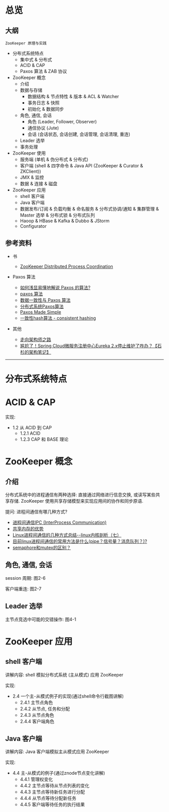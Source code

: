 
# 总览

## 大纲

`ZooKeeper 原理与实践`

- 分布式系统特点
  - 集中式 & 分布式
  - ACID & CAP
  - Paxos 算法 & ZAB 协议
- ZooKeeper 概念
  - 介绍
  - 数据与存储
    - 数据结构 & 节点特性 & 版本 & ACL & Watcher
    - 事务日志 & 快照
    - 初始化 & 数据同步
  - 角色, 通信, 会话
    - 角色 (Leader, Follower, Observer)
    - 通信协议 (Jute)
    - 会话 (会话状态, 会话创建, 会话管理, 会话清理, 重连)
  - Leader 选举
  - 事务处理
- ZooKeeper 使用
  - 服务端 (单机 & 伪分布式 & 分布式)
  - 客户端 (shell & 四字命令 & Java API (ZooKeeper & Curator & ZKClient))
  - JMX & 监控
  - 数据 & 连接 & 磁盘
- ZooKeeper 应用
  - shell 客户端
  - Java 客户端
  - 数据发布/订阅 & 负载均衡 & 命名服务 & 分布式协调/通知 & 集群管理 & Master 选举 & 分布式锁 & 分布式队列
  - Haoop & HBase & Kafka & Dubbo & JStorm
  - Configurator

## 参考资料

- 书
  - [ZooKeeper Distributed Process Coordination](https://t.hao0.me/files/zookeeper.pdf)

- Paxos 算法
  - [如何浅显易懂地解说 Paxos 的算法?](https://www.zhihu.com/question/19787937)
  - [paxos 算法](https://www.processon.com/view/59c2295ae4b0bc4fef8a436d)
  - [数据一致性与 Paxos 算法](https://my.oschina.net/fileoptions/blog/1825760)
  - [分布式系统Paxos算法](https://www.jdon.com/artichect/paxos.html)
  - [Paxos Made Simple](https://www.microsoft.com/en-us/research/publication/paxos-made-simple/)
  - [一致性hash算法 - consistent hashing](https://blog.csdn.net/sparkliang/article/details/5279393)

- 其他
  - [走向架构师之路](https://blog.csdn.net/cutesource/article/list/5)
  - [尴尬了！Spring Cloud微服务注册中心Eureka 2.x停止维护了咋办？【石杉的架构笔记】](https://juejin.im/post/5c7431f2f265da2db0739755)


---

# 分布式系统特点

# ACID & CAP

实现:
- 1.2 从 ACID 到 CAP
  - 1.2.1 ACID
  - 1.2.3 CAP 和 BASE 理论

# ZooKeeper 概念

## 介绍

分布式系统中的进程通信有两种选择: 直接通过网络进行信息交换, 或读写某些共享存储. ZooKeeper 使用共享存储模型来实现应用间的协作和同步原语.

提问: 进程间通信有哪几种方式?
- [进程间通信IPC (InterProcess Communication)](https://www.jianshu.com/p/c1015f5ffa74)
- [共享内存的优势](http://www.cnblogs.com/linuxbug/p/4882776.html)
- [Linux进程间通信的几种方式总结--linux内核剖析（七）](https://blog.csdn.net/gatieme/article/details/50908749)
- [目前linux进程间通信的常用方法是什么(pipe？信号量？消息队列？)?](https://www.zhihu.com/question/23995948)
- [semaphore和mutex的区别？](https://www.zhihu.com/question/47704079)

## 角色, 通信, 会话

session 周期: 图2-6

客户端重连: 图2-7

## Leader 选举

主节点竞选中可能的交错操作: 图4-1

# ZooKeeper 应用

## shell 客户端

讲解内容: shell 模拟分布式系统 (主从模式) 应用 ZooKeeper

实现:
- 2.4 一个主-从模式例子的实现(通过shell命令行截图讲解)
  - 2.4.1 主节点角色
  - 2.4.2 从节点, 任务和分配
  - 2.4.3 从节点角色
  - 2.4.4 客户端角色

## Java 客户端

讲解内容: Java 客户端模拟主从模式应用 ZooKeeper

实现:
- 4.4 主-从模式的例子(通过znode节点变化讲解)
  - 4.4.1 管理权变化
  - 4.4.2 主节点等待从节点列表的变化
  - 4.4.3 主节点等待新任务进行分配
  - 4.4.4 从节点等待分配新任务
  - 4.4.5 客户端等待任务的执行结果

